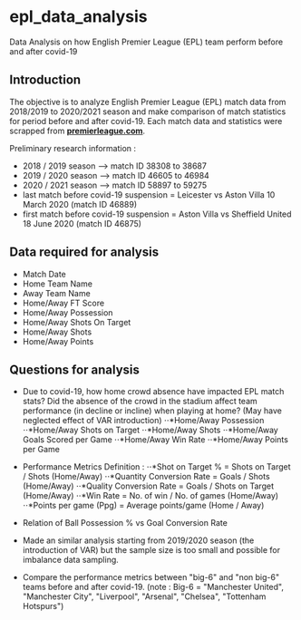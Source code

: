 # epl_data_analysis
Data Analysis on how English Premier League (EPL) team perform before and after covid-19

## Introduction
The objective is to analyze English Premier League (EPL) match data from 2018/2019 to 2020/2021 season and make comparison of match statistics for period before and after covid-19. Each match data and statistics were scrapped from **[premierleague.com](https://www.premierleague.com/)**.

Preliminary research information : 
* 2018 / 2019 season —> match ID 38308 to 38687
* 2019 / 2020 season —> match ID 46605 to 46984
* 2020 / 2021 season —> match ID 58897 to 59275
* last match before covid-19 suspension = Leicester vs Aston Villa 10 March 2020 (match ID 46889)
* first match before covid-19 suspension = Aston Villa vs Sheffield United 18 June 2020 (match ID 46875)

## Data required for analysis
* Match Date
* Home Team Name
* Away Team Name
* Home/Away FT Score
* Home/Away Possession
* Home/Away Shots On Target
* Home/Away Shots
* Home/Away Points

## Questions for analysis
* Due to covid-19, how home crowd absence have impacted EPL match stats? Did the absence of the crowd in the stadium affect team performance (in decline or incline) when playing at home? (May have neglected effect of VAR introduction)
⋅⋅*Home/Away Possession
⋅⋅*Home/Away Shots on Target
⋅⋅*Home/Away Shots
⋅⋅*Home/Away Goals Scored per Game
⋅⋅*Home/Away Win Rate
⋅⋅*Home/Away Points per Game

* Performance Metrics Definition :
⋅⋅*Shot on Target % = Shots on Target / Shots (Home/Away)
⋅⋅*Quantity Conversion Rate = Goals / Shots (Home/Away)
⋅⋅*Quality Conversion Rate  = Goals / Shots on Target (Home/Away)
⋅⋅*Win Rate = No. of win / No. of games (Home/Away)
⋅⋅*Points per game (Ppg) = Average points/game (Home / Away)

* Relation of Ball Possession % vs Goal Conversion Rate
* Made an similar analysis starting from 2019/2020 season (the introduction of VAR) but the sample size is too small and possible for imbalance data sampling.
* Compare the performance metrics between "big-6" and "non big-6" teams before and after covid-19. (note : Big-6 = "Manchester United", "Manchester City", "Liverpool", "Arsenal", "Chelsea", "Tottenham Hotspurs")
